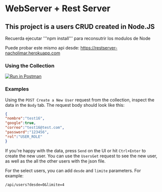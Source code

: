 # WebServer + Rest Server

## This project is a users CRUD created in Node.JS

Recuerda ejecutar '''npm install''' para reconsutrir los modulos de Node

Puede probar este mismo api desde: https://restserver-nacholimar.herokuapp.com

### Using the Collection

[![Run in Postman](https://run.pstmn.io/button.svg)](https://www.getpostman.com/collections/a8831df67b3af7c7298e)

### Examples
Using the `POST Create a New User` request from the collection, inspect the data in the `Body` tab. The request body should look like this:
```json
{
"nombre":"test16",
"google":true,
"correo":"test16@test.com",
"password":"123456",
"rol":"USER_ROLE"
}
```

If you're happy with the data, press `Send` on the UI or hit `Ctrl+Enter` to create the new user. You can use the `UsersGet` request to see the new user, as well as the all the other users with the json file. 

For the select users, you can add `desde` and `limite` parameters. For example:
```txt
/api/users?desde=0&limite=4
```
